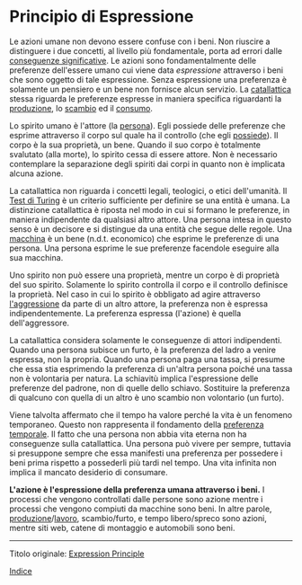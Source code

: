 # Principio di Espressione

Le azioni umane non devono essere confuse con i beni. Non riuscire a distinguere i due concetti, al livello più fondamentale, porta ad errori dalle [conseguenze significative](https://it.wikipedia.org/wiki/Teoria_del_lavoro_socialmente_necessario). Le azioni sono fondamentalmente delle preferenze dell'essere umano cui viene data _espressione_ attraverso i beni che sono oggetto di tale espressione. Senza espressione una preferenza è solamente un pensiero e un bene non fornisce alcun servizio. La [catallattica](https://treccani.it/vocabolario/catallattica/) stessa riguarda le preferenze espresse in maniera specifica riguardanti la [produzione](ch007-production-and-consumption.md), lo [scambio](ch101-glossary.md#scambio) ed il [consumo](ch011-depreciation-principle.md).

Lo spirito umano è l'attore (la [persona](ch101-glossary.md#persona)). Egli possiede delle preferenze che esprime attraverso il corpo sul quale ha il controllo (che egli [possiede](ch101-glossary.md#proprietario)). Il corpo è la sua proprietà, un bene. Quando il suo corpo è totalmente svalutato (alla morte), lo spirito cessa di essere attore. Non è necessario contemplare la separazione degli spiriti dai corpi in quanto non è implicata alcuna azione.

La catallattica non riguarda i concetti legali, teologici, o etici dell'umanità. Il [Test di Turing](https://it.wikipedia.org/wiki/Test_di_Turing) è un criterio sufficiente per definire se una entità è umana. La distinzione catallattica è riposta nel modo in cui si formano le  preferenze, in maniera indipendente da qualsiasi altro attore. Una persona intesa in questo senso è un decisore e si distingue da una entità che segue delle regole. Una [macchina](ch101-glossary.md#macchina) è un bene (n.d.t. economico) che esprime le preferenze di una persona. Una persona esprime le sue preferenze facendole eseguire alla sua macchina.

Uno spirito non può essere una proprietà, mentre un corpo è di proprietà del suo spirito. Solamente lo spirito controlla il corpo e il controllo definisce la proprietà. Nel caso in cui lo spirito è obbligato ad agire attraverso [l'aggressione](https://it.wikipedia.org/wiki/Principio_di_non_aggressione) da parte di un altro attore, la preferenza non è espressa indipendentemente. La preferenza espressa (l'azione) è quella dell'aggressore.

La catallattica considera solamente le conseguenze di attori indipendenti. Quando una persona subisce un furto, è la preferenza del ladro a venire espressa, non la propria. Quando una persona paga una tassa, si presume che essa stia esprimendo la preferenza di un'altra persona poiché una tassa non è volontaria per natura. La schiavitù implica l'espressione delle preferenze del padrone, non di quelle dello schiavo. Sostituire la preferenza di qualcuno con quella di un altro è uno scambio non volontario (un furto).

Viene talvolta affermato che il tempo ha valore perché la vita è un fenomeno temporaneo. Questo non rappresenta il fondamento della [preferenza temporale](ch085-time-preference-fallacy.md). Il fatto che una persona non abbia vita eterna non ha conseguenze sulla catallattica. Una persona può vivere per sempre, tuttavia si presuppone sempre che essa manifesti una preferenza per possedere i beni prima rispetto a possederli più tardi nel tempo. Una vita infinita non implica il mancato desiderio di consumare.

**L'azione è l'espressione della preferenza umana attraverso i beni.** I processi che vengono controllati dalle persone sono azione mentre i processi che vengono compiuti da macchine sono beni. In altre parole, [produzione](ch007-production-and-consumption.md)/[lavoro](ch008-labor-and-leisure.md), scambio/furto, e tempo libero/spreco sono azioni, mentre siti web, catene di montaggio e automobili sono beni.

---

Titolo originale: [Expression Principle](https://github.com/libbitcoin/libbitcoin-system/wiki/Expression-Principle)

[Indice](/README.md)
